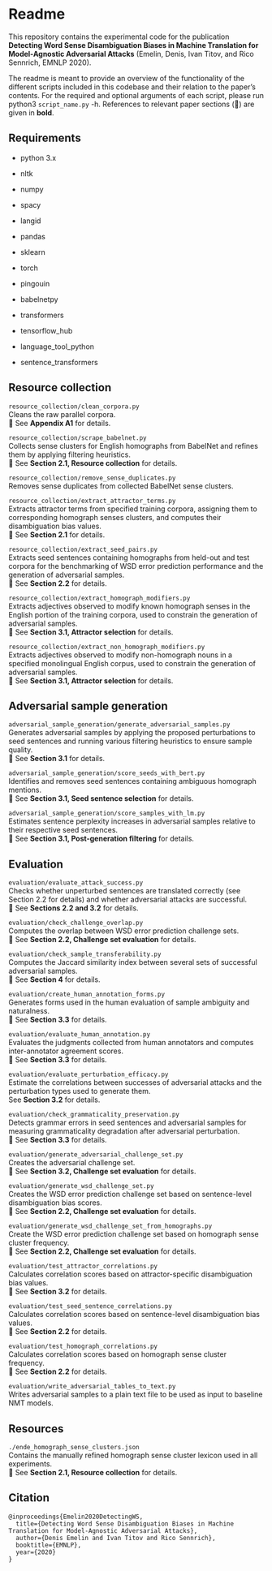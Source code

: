# Readme 

This repository contains the experimental code for the publication **Detecting Word Sense Disambiguation Biases in Machine Translation for Model-Agnostic Adversarial Attacks** (Emelin, Denis, Ivan Titov, and Rico Sennrich, EMNLP 2020).

The readme is meant to provide an overview of the functionality of the different scripts included in this codebase and their relation to the paper’s contents. For the required and optional arguments of each script, please run python3 `script_name.py` -h. References to relevant paper sections (:blue_book:) are given in **bold**.
  
  
## Requirements

* python 3.x

* nltk
* numpy
* spacy
* langid
* pandas
* sklearn
* torch
* pingouin
* babelnetpy
* transformers
* tensorflow_hub
* language_tool_python
* sentence_transformers
  
  
## Resource collection

`resource_collection/clean_corpora.py`  
Cleans the raw parallel corpora.  
:blue_book: See **Appendix A1** for details.

`resource_collection/scrape_babelnet.py`  
Collects sense clusters for English homographs from BabelNet and refines them by applying filtering heuristics.  
:blue_book: See **Section 2.1, Resource collection** for details.

`resource_collection/remove_sense_duplicates.py`  
Removes sense duplicates from collected BabelNet sense clusters.

`resource_collection/extract_attractor_terms.py`  
Extracts attractor terms from specified training corpora, assigning them to corresponding homograph senses clusters, and computes their disambiguation bias values.  
:blue_book: See **Section 2.1** for details.

`resource_collection/extract_seed_pairs.py`  
Extracts seed sentences containing homographs from held-out and test corpora for the benchmarking of WSD error prediction performance and the generation of adversarial samples.  
:blue_book: See **Section 2.2** for details.

`resource_collection/extract_homograph_modifiers.py`  
Extracts adjectives observed to modify known homograph senses in the English portion of the training corpora, used to constrain the generation of adversarial samples.  
:blue_book: See **Section 3.1, Attractor selection** for details.

`resource_collection/extract_non_homograph_modifiers.py`  
Extracts adjectives observed to modify non-homograph nouns in a specified monolingual English corpus, used to constrain the generation of adversarial samples.  
:blue_book: See **Section 3.1, Attractor selection** for details.
  
  
## Adversarial sample generation

`adversarial_sample_generation/generate_adversarial_samples.py`  
Generates adversarial samples by applying the proposed perturbations to seed sentences and running various filtering heuristics to ensure sample quality.  
:blue_book: See **Section 3.1** for details.

`adversarial_sample_generation/score_seeds_with_bert.py`  
Identifies and removes seed sentences containing ambiguous homograph mentions.  
:blue_book: See **Section 3.1, Seed sentence selection** for details.

`adversarial_sample_generation/score_samples_with_lm.py`  
Estimates sentence perplexity increases in adversarial samples relative to their respective seed sentences.  
:blue_book: See **Section 3.1, Post-generation filtering** for details.



## Evaluation

`evaluation/evaluate_attack_success.py`  
Checks whether unperturbed sentences are translated correctly (see Section 2.2 for details) and whether adversarial attacks are successful.  
:blue_book: See **Sections 2.2 and 3.2** for details.

`evaluation/check_challenge_overlap.py`  
Computes the overlap between WSD error prediction challenge sets.  
:blue_book: See **Section 2.2, Challenge set evaluation** for details.

`evaluation/check_sample_transferability.py`  
Computes the Jaccard similarity index between several sets of successful adversarial samples.  
:blue_book: See **Section 4** for details.

`evaluation/create_human_annotation_forms.py`  
Generates forms used in the human evaluation of sample ambiguity and naturalness.  
:blue_book: See **Section 3.3** for details.

`evaluation/evaluate_human_annotation.py`  
Evaluates the judgments collected from human annotators and computes inter-annotator agreement scores.  
:blue_book: See **Section 3.3** for details.

`evaluation/evaluate_perturbation_efficacy.py`  
Estimate the correlations between successes of adversarial attacks and the perturbation types used to generate them.  
See **Section 3.2** for details.

`evaluation/check_grammaticality_preservation.py`  
Detects grammar errors in seed sentences and adversarial samples for measuring grammaticality degradation after adversarial perturbation.  
:blue_book: See **Section 3.3** for details.

`evaluation/generate_adversarial_challenge_set.py`  
Creates the adversarial challenge set.  
:blue_book: See **Section 3.2, Challenge set evaluation** for details.

`evaluation/generate_wsd_challenge_set.py`  
Creates the WSD error prediction challenge set based on sentence-level disambiguation bias scores.  
:blue_book: See **Section 2.2, Challenge set evaluation** for details.

`evaluation/generate_wsd_challenge_set_from_homographs.py`  
Create the WSD error prediction challenge set based on homograph sense cluster frequency.  
:blue_book: See **Section 2.2, Challenge set evaluation** for details.

`evaluation/test_attractor_correlations.py`  
Calculates correlation scores based on attractor-specific disambiguation bias values.  
:blue_book: See **Section 3.2** for details.

`evaluation/test_seed_sentence_correlations.py`  
Calculates correlation scores based on sentence-level disambiguation bias values.  
:blue_book: See **Section 2.2** for details.

`evaluation/test_homograph_correlations.py`  
Calculates correlation scores based on homograph sense cluster frequency.  
:blue_book: See **Section 2.2** for details.
 
`evaluation/write_adversarial_tables_to_text.py`  
Writes adversarial samples to a plain text file to be used as input to baseline NMT models.



## Resources
`./ende_homograph_sense_clusters.json`  
Contains the manually refined homograph sense cluster lexicon used in all experiments.  
:blue_book: See **Section 2.1, Resource collection** for details.


## Citation

```
@inproceedings{Emelin2020DetectingWS,
  title={Detecting Word Sense Disambiguation Biases in Machine Translation for Model-Agnostic Adversarial Attacks},
  author={Denis Emelin and Ivan Titov and Rico Sennrich},
  booktitle={EMNLP},
  year={2020}
}
```
